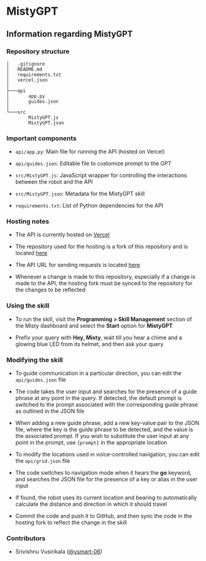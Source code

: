 # MistyGPT

## Information regarding MistyGPT

### Repository structure

```
│   .gitignore
│   README.md
│   requirements.txt
│   vercel.json   
│
├───api
│       app.py
│       guides.json
│
└───src
        MistyGPT.js
        MistyGPT.json
```

### Important components

- `api/app.py`: Main file for running the API (hosted on Vercel)

- `api/guides.json`: Editable file to customize prompt to the GPT

- `src/MistyGPT.js`: JavaScript wrapper for controlling the interactions between the robot and the API

- `src/MistyGPT.json`: Metadata for the MistyGPT skill

- `requirements.txt`: List of Python dependencies for the API

### Hosting notes

- The API is currently hosted on [Vercel](https://vercel.com/life-homes-projects/misty-gpt)

- The repository used for the hosting is a fork of this repository and is located [here](https://github.com/LIFE-Home/MistyGPT)

- The API URL for sending requests is located [here](https://misty-gpt-zeta.vercel.app)

- Whenever a change is made to this repository, especially if a change is made to the API, the hosting fork must be synced to the repository for the changes to be reflected

### Using the skill

- To run the skill, visit the **Programming > Skill Management** section of the Misty dashboard and select the **Start** option for **MistyGPT**

- Prefix your query with **Hey, Misty**, wait till you hear a chime and a glowing blue LED from its helmet, and then ask your query

### Modifying the skill

- To guide communication in a particular direction, you can edit the `api/guides.json` file

- The code takes the user input and searches for the presence of a guide phrase at any point in the query. If detected, the default prompt is switched to the prompt associated with the corresponding guide phrase as outlined in the JSON file

- When adding a new guide phrase, add a new key-value pair to the JSON file, where the key is the guide phrase to be detected, and the value is the associated prompt. If you wish to substitute the user input at any point in the prompt, use `{prompt}` in the appropriate location

- To modify the locations used in voice-controlled navigation, you can edit the `api/grid.json` file

- The code switches to navigation mode when it hears the **go** keyword, and searches the JSON file for the presence of a key or alias in the user input

- If found, the robot uses its current location and bearing to automatically calculate the distance and direction in which it should travel

- Commit the code and push it to GitHub, and then sync the code in the hosting fork to reflect the change in the skill

### Contributors

- Srivishnu Vusirikala ([@vsmart-06](https://github.com/vsmart-06))